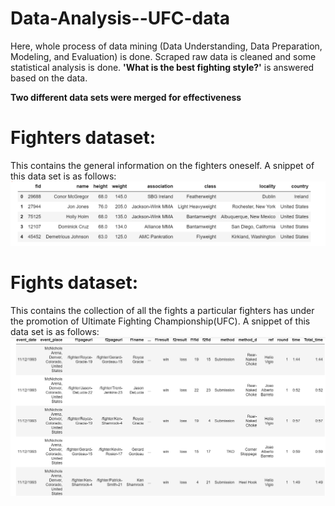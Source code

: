 # Data-Analysis--UFC-data
Here, whole process of data mining (Data Understanding, Data Preparation, Modeling, and Evaluation) is done. Scraped raw data is cleaned and some statistical analysis is done. **'What is the best fighting style?'** is answered based on the data.

**Two different data sets were merged for effectiveness**

# Fighters dataset: 
This contains the general information on the fighters oneself. A snippet of this data set is as follows:
![fighters_snippet](fighters_snippet.PNG)


# Fights dataset:
This contains the collection of all the fights a particular fighters has under the promotion of Ultimate Fighting Championship(UFC).
A snippet of this data set is as follows:
![fights_snippet](fights_snippet.PNG)
